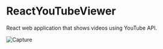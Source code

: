 # ReactYouTubeViewer
React web application that shows videos using YouTube API.

![Capture](https://user-images.githubusercontent.com/33378368/72662343-aca95680-39ee-11ea-92d7-25be5a14ac3e.JPG)
